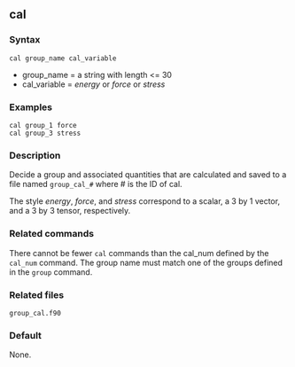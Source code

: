 ## cal

### Syntax

	cal group_name cal_variable

* group_name = a string with length <= 30
* cal_variable = _energy_ or _force_ or _stress_

### Examples

	cal group_1 force
	cal group_3 stress

### Description

Decide a group and associated quantities that are calculated and saved to a file named `group_cal_#` where # is the ID of cal.

The style _energy_, _force_, and _stress_ correspond to a scalar, a 3 by 1 vector, and a 3 by 3 tensor, respectively.

### Related commands

There cannot be fewer `cal` commands than the cal\_num defined by the `cal_num` command. The group name must match one of the groups defined in the `group` command.

### Related files

`group_cal.f90`

### Default

None.


